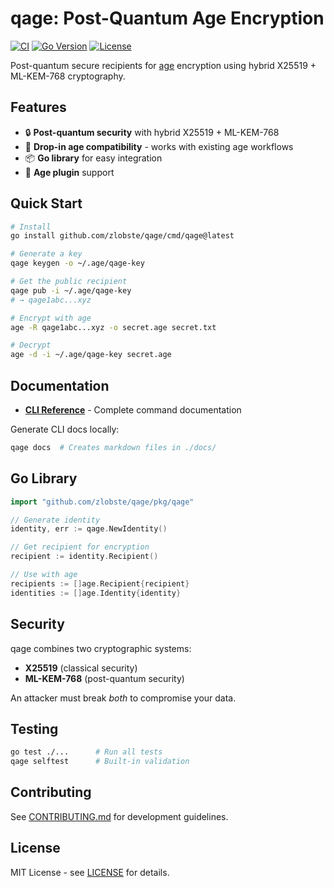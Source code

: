# qage: Post-Quantum Age Encryption

[![CI](https://github.com/zlobste/qage/actions/workflows/ci.yml/badge.svg)](https://github.com/zlobste/qage/actions/workflows/ci.yml)
[![Go Version](https://img.shields.io/badge/go-1.24-blue.svg)](https://golang.org/dl/)
[![License](https://img.shields.io/badge/license-MIT-green.svg)](LICENSE)

Post-quantum secure recipients for [age](https://age-encryption.org) encryption using hybrid X25519 + ML-KEM-768 cryptography.

## Features

- 🔒 **Post-quantum security** with hybrid X25519 + ML-KEM-768
- 🔄 **Drop-in age compatibility** - works with existing age workflows  
- 📦 **Go library** for easy integration
- 🔌 **Age plugin** support

## Quick Start

```bash
# Install
go install github.com/zlobste/qage/cmd/qage@latest

# Generate a key
qage keygen -o ~/.age/qage-key

# Get the public recipient  
qage pub -i ~/.age/qage-key
# → qage1abc...xyz

# Encrypt with age
age -R qage1abc...xyz -o secret.age secret.txt

# Decrypt
age -d -i ~/.age/qage-key secret.age
```

## Documentation

- **[CLI Reference](docs/cli.md)** - Complete command documentation

Generate CLI docs locally:
```bash
qage docs  # Creates markdown files in ./docs/
```

## Go Library

```go
import "github.com/zlobste/qage/pkg/qage"

// Generate identity
identity, err := qage.NewIdentity()

// Get recipient for encryption
recipient := identity.Recipient()

// Use with age
recipients := []age.Recipient{recipient}
identities := []age.Identity{identity}
```

## Security

qage combines two cryptographic systems:
- **X25519** (classical security) 
- **ML-KEM-768** (post-quantum security)

An attacker must break *both* to compromise your data.

## Testing

```bash
go test ./...      # Run all tests
qage selftest      # Built-in validation  
```

## Contributing

See [CONTRIBUTING.md](CONTRIBUTING.md) for development guidelines.

## License

MIT License - see [LICENSE](LICENSE) for details.